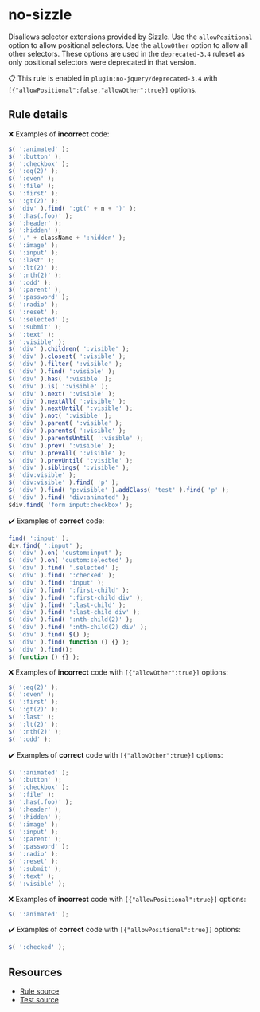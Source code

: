 [//]: # (This file is generated by eslint-docgen. Do not edit it directly.)

# no-sizzle

Disallows selector extensions provided by Sizzle. Use the `allowPositional` option to allow positional selectors. Use the `allowOther` option to allow all other selectors. These options are used in the `deprecated-3.4` ruleset as only positional selectors were deprecated in that version.

📋 This rule is enabled in `plugin:no-jquery/deprecated-3.4` with `[{"allowPositional":false,"allowOther":true}]` options.

## Rule details

❌ Examples of **incorrect** code:
```js
$( ':animated' );
$( ':button' );
$( ':checkbox' );
$( ':eq(2)' );
$( ':even' );
$( ':file' );
$( ':first' );
$( ':gt(2)' );
$( 'div' ).find( ':gt(' + n + ')' );
$( ':has(.foo)' );
$( ':header' );
$( ':hidden' );
$( '.' + className + ':hidden' );
$( ':image' );
$( ':input' );
$( ':last' );
$( ':lt(2)' );
$( ':nth(2)' );
$( ':odd' );
$( ':parent' );
$( ':password' );
$( ':radio' );
$( ':reset' );
$( ':selected' );
$( ':submit' );
$( ':text' );
$( ':visible' );
$( 'div' ).children( ':visible' );
$( 'div' ).closest( ':visible' );
$( 'div' ).filter( ':visible' );
$( 'div' ).find( ':visible' );
$( 'div' ).has( ':visible' );
$( 'div' ).is( ':visible' );
$( 'div' ).next( ':visible' );
$( 'div' ).nextAll( ':visible' );
$( 'div' ).nextUntil( ':visible' );
$( 'div' ).not( ':visible' );
$( 'div' ).parent( ':visible' );
$( 'div' ).parents( ':visible' );
$( 'div' ).parentsUntil( ':visible' );
$( 'div' ).prev( ':visible' );
$( 'div' ).prevAll( ':visible' );
$( 'div' ).prevUntil( ':visible' );
$( 'div' ).siblings( ':visible' );
$( 'div:visible' );
$( 'div:visible' ).find( 'p' );
$( 'div' ).find( 'p:visible' ).addClass( 'test' ).find( 'p' );
$( 'div' ).find( 'div:animated' );
$div.find( 'form input:checkbox' );
```

✔️ Examples of **correct** code:
```js
find( ':input' );
div.find( ':input' );
$( 'div' ).on( 'custom:input' );
$( 'div' ).on( 'custom:selected' );
$( 'div' ).find( '.selected' );
$( 'div' ).find( ':checked' );
$( 'div' ).find( 'input' );
$( 'div' ).find( ':first-child' );
$( 'div' ).find( ':first-child div' );
$( 'div' ).find( ':last-child' );
$( 'div' ).find( ':last-child div' );
$( 'div' ).find( ':nth-child(2)' );
$( 'div' ).find( ':nth-child(2) div' );
$( 'div' ).find( $() );
$( 'div' ).find( function () {} );
$( 'div' ).find();
$( function () {} );
```

❌ Examples of **incorrect** code with `[{"allowOther":true}]` options:
```js
$( ':eq(2)' );
$( ':even' );
$( ':first' );
$( ':gt(2)' );
$( ':last' );
$( ':lt(2)' );
$( ':nth(2)' );
$( ':odd' );
```

✔️ Examples of **correct** code with `[{"allowOther":true}]` options:
```js
$( ':animated' );
$( ':button' );
$( ':checkbox' );
$( ':file' );
$( ':has(.foo)' );
$( ':header' );
$( ':hidden' );
$( ':image' );
$( ':input' );
$( ':parent' );
$( ':password' );
$( ':radio' );
$( ':reset' );
$( ':submit' );
$( ':text' );
$( ':visible' );
```

❌ Examples of **incorrect** code with `[{"allowPositional":true}]` options:
```js
$( ':animated' );
```

✔️ Examples of **correct** code with `[{"allowPositional":true}]` options:
```js
$( ':checked' );
```

## Resources

* [Rule source](/src/rules/no-sizzle.js)
* [Test source](/tests/rules/no-sizzle.js)
